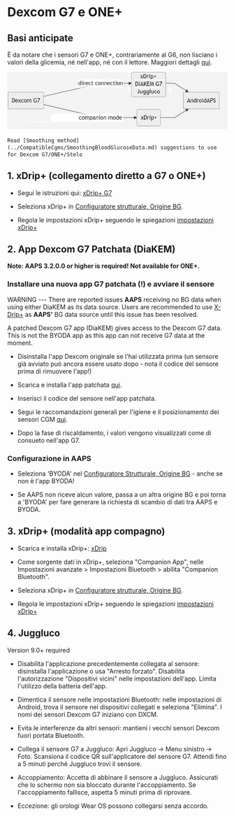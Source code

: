 # Dexcom G7 e ONE+


## Basi anticipate

È da notare che i sensori G7 e ONE+, contrariamente al G6, non lisciano i valori della glicemia, né nell'app, né con il lettore. Maggiori dettagli [qui](https://www.dexcom.com/en-us/faqs/why-does-past-cgm-data-look-different-from-past-data-on-receiver-and-follow-app).

![G7 inglese](../images/6fe30b84-227a-4bae-a9a5-527cee341dbf.png)

```{admonition} Smoothing method 
Read [Smoothing method](../CompatibleCgms/SmoothingBloodGlucoseData.md) suggestions to use for Dexcom G7/ONE+/Stelo
```

## 1. xDrip+ (collegamento diretto a G7 o ONE+)

- Segui le istruzioni qui: [xDrip+ G7](https://navid200.github.io/xDrip/docs/Dexcom/G7.html)
- Seleziona xDrip+ in [Configuratore strutturale, Origine BG](#Config-Builder-bg-source).

- Regola le impostazioni xDrip+ seguendo le spiegazioni [impostazioni xDrip+](../CompatibleCgms/xDrip.md)

## 2.  App Dexcom G7 Patchata (DiaKEM)

**Note: AAPS 3.2.0.0 or higher is required! Not available for ONE+.**

### Installare una nuova app G7 patchata (!) e avviare il sensore

WARNING --- There are reported issues **AAPS** receiving no BG data when using either DiaKEM as its data source. Users are recommended to use [X-Drip+](https://androidaps.readthedocs.io/en/latest/CompatibleCgms/xDrip.html) as **AAPS'** BG data source until this issue has been resolved.


A patched Dexcom G7 app (DiaKEM) gives access to the Dexcom G7 data. This is not the BYODA app as this app can not receive G7 data at the moment.

- Disinstalla l'app Dexcom originale se l'hai utilizzata prima (un sensore già avviato può ancora essere usato dopo - nota il codice del sensore prima di rimuovere l'app!)

- Scarica e installa l'app patchata [qui](https://github.com/authorgambel/g7/releases).

- Inserisci il codice del sensore nell'app patchata.

- Segui le raccomandazioni generali per l'igiene e il posizionamento dei sensori CGM [qui](../CompatibleCgms/GeneralCGMRecommendation.md).

- Dopo la fase di riscaldamento, i valori vengono visualizzati come di consueto nell'app G7.

### Configurazione in AAPS

- Seleziona 'BYODA' nel [Configuratore Strutturale, Origine BG](#Config-Builder-bg-source) - anche se non è l'app BYODA!

- Se AAPS non riceve alcun valore, passa a un altra origine BG e poi torna a 'BYODA' per fare generare la richiesta di scambio di dati tra AAPS e BYODA.

## 3. xDrip+ (modalità app compagno)

-   Scarica e installa xDrip+: [xDrip](https://github.com/NightscoutFoundation/xDrip)
- Come sorgente dati in xDrip+, seleziona "Companion App", nelle Impostazioni avanzate > Impostazioni Bluetooth > abilita "Companion Bluetooth".
-   Seleziona xDrip+ in [Configuratore strutturale, Origine BG](#Config-Builder-bg-source).

-   Regola le impostazioni xDrip+ seguendo le spiegazioni [impostazioni xDrip+](../CompatibleCgms/xDrip.md)

## 4. Juggluco

Version 9.0+ required

- Disabilita l'applicazione precedentemente collegata al sensore: disinstalla l'applicazione o usa "Arresto forzato". Disabilita l'autorizzazione "Dispositivi vicini" nelle impostazioni dell'app. Limita l'utilizzo della batteria dell'app.

- Dimentica il sensore nelle impostazioni Bluetooth: nelle impostazioni di Android, trova il sensore nei dispositivi collegati e seleziona "Elimina". I nomi dei sensori Dexcom G7 iniziano con DXCM.

- Evita le interferenze da altri sensori: mantieni i vecchi sensori Dexcom fuori portata Bluetooth.

- Collega il sensore G7 a Juggluco: Apri Juggluco → Menu sinistro → Foto. Scansiona il codice QR sull'applicatore del sensore G7. Attendi fino a 5 minuti perché Juggluco trovi il sensore.

- Accoppiamento: Accetta di abbinare il sensore a Juggluco. Assicurati che lo schermo non sia bloccato durante l'accoppiamento. Se l'accoppiamento fallisce, aspetta 5 minuti prima di riprovare.

- Eccezione: gli orologi Wear OS possono collegarsi senza accordo.
